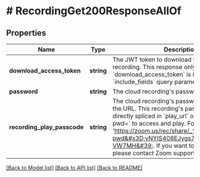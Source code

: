 # # RecordingGet200ResponseAllOf

## Properties

Name | Type | Description | Notes
------------ | ------------- | ------------- | -------------
**download_access_token** | **string** | The JWT token to download the meeting&#39;s recording. This response only returns if the &#x60;download_access_token&#x60; is included in the &#x60;include_fields&#x60; query parameter. | [optional]
**password** | **string** | The cloud recording&#39;s password. | [optional]
**recording_play_passcode** | **string** | The cloud recording&#39;s password to be used in the URL. This recording&#39;s password can be directly spliced in &#x60;play_url&#x60; or &#x60;share_url&#x60; with &#x60;?pwd&#x3D;&#x60; to access and play. For example, &#39;https://zoom.us/rec/share/_**************?pwd&#x3D;yNYIS408EJygs7rE5vVsJwXIz4-VW7MH&#39;. If you want to use this field, please contact Zoom support. | [optional]

[[Back to Model list]](../../README.md#models) [[Back to API list]](../../README.md#endpoints) [[Back to README]](../../README.md)
